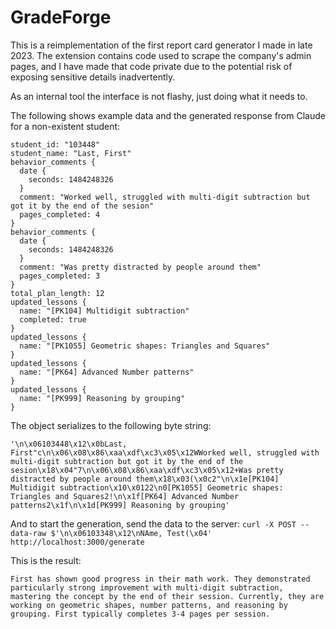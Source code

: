 
# GradeForge

This is a reimplementation of the first report card generator I made in late 2023. The extension contains code used to scrape the company's admin pages, and I have made that code private due to the potential risk of exposing sensitive details inadvertently.

As an internal tool the interface is not flashy, just doing what it needs to.

The following shows example data and the generated response from Claude for a non-existent student:
```
student_id: "103448"
student_name: "Last, First"
behavior_comments {
  date {
    seconds: 1484248326
  }
  comment: "Worked well, struggled with multi-digit subtraction but got it by the end of the sesion"
  pages_completed: 4
}
behavior_comments {
  date {
    seconds: 1484248326
  }
  comment: "Was pretty distracted by people around them"
  pages_completed: 3
}
total_plan_length: 12
updated_lessons {
  name: "[PK104] Multidigit subtraction"
  completed: true
}
updated_lessons {
  name: "[PK1055] Geometric shapes: Triangles and Squares"
}
updated_lessons {
  name: "[PK64] Advanced Number patterns"
}
updated_lessons {
  name: "[PK999] Reasoning by grouping"
}
```

The object serializes to the following byte string:

`'\n\x06103448\x12\x0bLast, First"c\n\x06\x08\x86\xaa\xdf\xc3\x05\x12WWorked well, struggled with multi-digit subtraction but got it by the end of the sesion\x18\x04"7\n\x06\x08\x86\xaa\xdf\xc3\x05\x12+Was pretty distracted by people around them\x18\x03(\x0c2"\n\x1e[PK104] Multidigit subtraction\x10\x0122\n0[PK1055] Geometric shapes: Triangles and Squares2!\n\x1f[PK64] Advanced Number patterns2\x1f\n\x1d[PK999] Reasoning by grouping'`

And to start the generation, send the data to the server:
`curl -X POST --data-raw $'\n\x06103348\x12\nNAme, Test(\x04' http://localhost:3000/generate`

This is the result:
```
First has shown good progress in their math work. They demonstrated particularly strong improvement with multi-digit subtraction, mastering the concept by the end of their session. Currently, they are working on geometric shapes, number patterns, and reasoning by grouping. First typically completes 3-4 pages per session.
```

